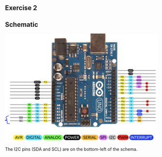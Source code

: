 

## **Exercise 2**


## Schematic
![](lab2-ex2.png)
<br>

The I2C pins (SDA and SCL) are on the bottom-left of the schema.
